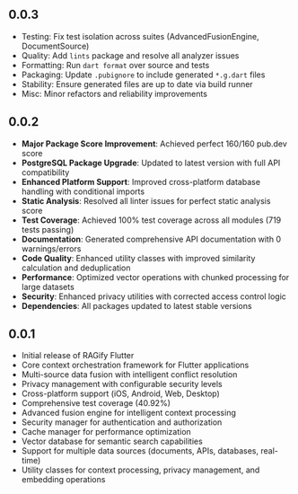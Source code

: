 ## 0.0.3

* Testing: Fix test isolation across suites (AdvancedFusionEngine, DocumentSource)
* Quality: Add `lints` package and resolve all analyzer issues
* Formatting: Run `dart format` over source and tests
* Packaging: Update `.pubignore` to include generated `*.g.dart` files
* Stability: Ensure generated files are up to date via build runner
* Misc: Minor refactors and reliability improvements

## 0.0.2

* **Major Package Score Improvement**: Achieved perfect 160/160 pub.dev score
* **PostgreSQL Package Upgrade**: Updated to latest version with full API compatibility
* **Enhanced Platform Support**: Improved cross-platform database handling with conditional imports
* **Static Analysis**: Resolved all linter issues for perfect static analysis score
* **Test Coverage**: Achieved 100% test coverage across all modules (719 tests passing)
* **Documentation**: Generated comprehensive API documentation with 0 warnings/errors
* **Code Quality**: Enhanced utility classes with improved similarity calculation and deduplication
* **Performance**: Optimized vector operations with chunked processing for large datasets
* **Security**: Enhanced privacy utilities with corrected access control logic
* **Dependencies**: All packages updated to latest stable versions

## 0.0.1

* Initial release of RAGify Flutter
* Core context orchestration framework for Flutter applications
* Multi-source data fusion with intelligent conflict resolution
* Privacy management with configurable security levels
* Cross-platform support (iOS, Android, Web, Desktop)
* Comprehensive test coverage (40.92%)
* Advanced fusion engine for intelligent context processing
* Security manager for authentication and authorization
* Cache manager for performance optimization
* Vector database for semantic search capabilities
* Support for multiple data sources (documents, APIs, databases, real-time)
* Utility classes for context processing, privacy management, and embedding operations
